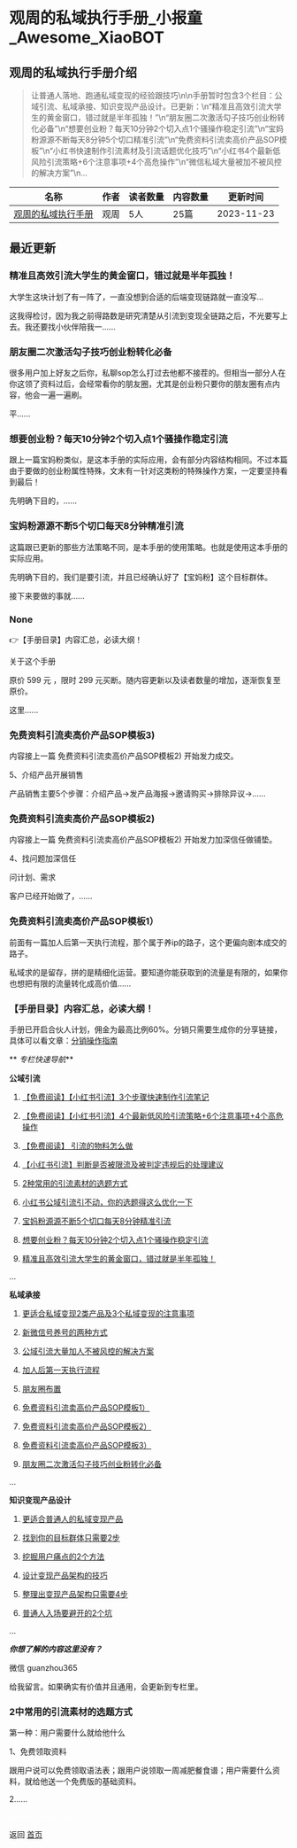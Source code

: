 # 观周的私域执行手册_小报童_Awesome_XiaoBOT

## 观周的私域执行手册介绍
> 让普通人落地、跑通私域变现的经验跟技巧\n\n手册暂时包含3个栏目：公域引流、私域承接、知识变现产品设计。已更新：\n“精准且高效引流大学生的黄金窗口，错过就是半年孤独！”\n“朋友圈二次激活勾子技巧创业粉转化必备”\n“想要创业粉？每天10分钟2个切入点1个骚操作稳定引流”\n“宝妈粉源源不断每天8分钟5个切口精准引流”\n“免费资料引流卖高价产品SOP模板”\n“小红书快速制作引流素材及引流话题优化技巧”\n“小红书4个最新低风险引流策略+6个注意事项+4个高危操作”\n“微信私域大量被加不被风控的解决方案”\n...  
  


|名称|作者|读者数量|内容数量|更新时间|
|---|---|---|---|---|
|[观周的私域执行手册](https://xiaobot.net/p/guanzhiusy?refer=9c3f1c95-a052-465a-9902-f6d75080262a)|观周|5人|25篇|2023-11-23|

## 最近更新
### 精准且高效引流大学生的黄金窗口，错过就是半年孤独！

大学生这块计划了有一阵了，一直没想到合适的后端变现链路就一直没写...

这我得检讨，因为我之前得路数是研究清楚从引流到变现全链路之后，不光要写上去。我还要找小伙伴陪我一......

### 朋友圈二次激活勾子技巧创业粉转化必备

很多用户加上好友之后你，私聊sop怎么打过去他都不接茬的。但相当一部分人在你这领了资料过后，会经常看你的朋友圈，尤其是创业粉只要你的朋友圈有点内容，他会一遍一遍刷。

平......

### 想要创业粉？每天10分钟2个切入点1个骚操作稳定引流

跟上一篇宝妈粉类似，是这本手册的实际应用，会有部分内容结构相同。不过本篇由于要做的创业粉属性特殊，文末有一针对这类粉的特殊操作方案，一定要坚持看到最后！

先明确下目的，......

### 宝妈粉源源不断5个切口每天8分钟精准引流

这篇跟已更新的那些方法策略不同，是本手册的使用策略。也就是使用这本手册的实际应用。

先明确下目的，我们是要引流，并且已经确认好了【宝妈粉】这个目标群体。

接下来要做的事就......

### None

👉【手册目录】内容汇总，必读大纲！

关于这个手册

原价 599 元 ，限时 299 元买断。随内容更新以及读者数量的增加，逐渐恢复至原价。

这里......

### 免费资料引流卖高价产品SOP模板3)

内容接上一篇 免费资料引流卖高价产品SOP模板2) 开始发力成交。

5、介绍产品开展销售

产品销售主要5个步骤：介绍产品→发产品海报→邀请购买→排除异议→......

### 免费资料引流卖高价产品SOP模板2)

内容接上一篇 免费资料引流卖高价产品SOP模板2) 开始发力加深信任做铺垫。

4、找问题加深信任

问计划、需求

客户已经开始做了，......

### 免费资料引流卖高价产品SOP模板1）

前面有一篇加人后第一天执行流程，那个属于养ip的路子，这个更偏向剧本成交的路子。

私域求的是留存，拼的是精细化运营。要知道你能获取到的流量是有限的，如果你也想把有限的流量转化成高价值......

### 【手册目录】内容汇总，必读大纲！

手册已开启合伙人计划，佣金为最高比例60%。分销只需要生成你的分享链接，具体可以看文章：[分销操作指南](https://mp.weixin.qq.com/s/S5mtn5AM42GbqtYg983rmg)

** _专栏快速导航_**

**公域引流**

  1. [【免费阅读】【小红书引流】3个步骤快速制作引流笔记](https://xiaobot.net/post/049e2ad7-84d1-4609-b14d-aa2b1cc910ef)

  2. [【免费阅读】【小红书引流】4个最新低风险引流策略+6个注意事项+4个高危操作](https://xiaobot.net/post/667a9620-f2c6-45d1-bbc5-671335c9eaa5)

  3. [【免费阅读】 引流的物料怎么做](https://xiaobot.net/post/25d9d5bc-f39e-45ee-90e6-49154c5e641a)

  4. [【小红书引流】判断是否被限流及被判定违规后的处理建议](https://xiaobot.net/post/8b87d297-cf27-40e1-b0b0-fa94374bd8a6)

  5. [2种常用的引流素材的选题方式](https://xiaobot.net/post/031b1077-eb0e-4035-82c0-67337f507e66)

  6. [小红书公域引流引不动，你的选题得这么优化一下](https://xiaobot.net/post/41502a1a-1d11-4725-829c-b5fe23b5d4c4)

  7. [宝妈粉源源不断5个切口每天8分钟精准引流](https://xiaobot.net/post/0a170abd-0e98-4fdd-aac5-ff1ec27a757d)

  8. [想要创业粉？每天10分钟2个切入点1个骚操作稳定引流](https://xiaobot.net/post/3a3b5ed4-5a52-46da-a104-9b9c79d5c4c6)

  9. [精准且高效引流大学生的黄金窗口，错过就是半年孤独！](https://xiaobot.net/post/4eb0152f-65a0-4548-80a9-6807194ff450)

...

**私域承接**

  1. [更适合私域变现2类产品及3个私域变现的注意事项](https://xiaobot.net/post/b7d80db7-5dab-42aa-b292-00d2cd467171)

  2. [新微信号养号的两种方式](https://xiaobot.net/post/0bbeb184-4d73-4e23-9e1c-b5c2c804397f)

  3. [公域引流大量加人不被风控的解决方案](https://xiaobot.net/post/ca1a55cf-d9b3-4ca8-bac8-c65a130f08dd)

  4. [加人后第一天执行流程](https://xiaobot.net/post/ace7f9a9-7d20-403e-8aba-c7505569a40c)

  5. [朋友圈布置](https://xiaobot.net/post/366d29b5-2a3d-4c65-bbc0-0a331eddf12d)

  6. [免费资料引流卖高价产品SOP模板1）](https://xiaobot.net/post/6778b5a6-7de4-45b6-a91a-442e3fb0e6cb)

  7. [免费资料引流卖高价产品SOP模板2）](https://xiaobot.net/post/4ba95d14-e288-4b56-8e9a-526fc120edb3)

  8. [免费资料引流卖高价产品SOP模板3）](https://xiaobot.net/post/3015b503-44eb-49a8-92fa-6f1afa0319da)

  9. [朋友圈二次激活勾子技巧创业粉转化必备](https://xiaobot.net/post/25306ba0-2575-481a-b8b1-34d85e346538)

...

**知识变现产品设计**

  1. [更适合普通人的私域变现产品](https://xiaobot.net/post/3d0a0e76-b1e4-4be2-be37-8ff98da01391)

  2. [找到你的目标群体只需要2步](https://xiaobot.net/post/56a9a943-0673-426a-9d0a-d6a0bd8385de)

  3. [挖掘用户痛点的2个方法](https://xiaobot.net/post/b50e6034-2a9c-462b-9da3-9a5e6487706f)

  4. [设计变现产品架构的技巧](https://xiaobot.net/post/eb4156d7-7af6-4611-9792-518f9abed060)

  5. [整理出变现产品架构只需要4步](https://xiaobot.net/post/e6038716-0ac4-4edf-9cdb-efdb63c377d2)

  6. [普通人入场要避开的2个坑](https://xiaobot.net/post/ae48b710-d8a5-4d75-b074-7d262b5c3f46)

...

**_你想了解的内容这里没有？_**

微信 guanzhou365

给我留言。如果确实有价值并且通用，会更新到专栏里。

### 2中常用的引流素材的选题方式

第一种：用户需要什么就给他什么

1、免费领取资料

跟用户说可以免费领取语法表；跟用户说领取一周减肥餐食谱；用户需要什么资料，就给他送一个免费版的基础资料。

2......


<a href="https://github.com/Reno9527/awesome-xiaobot" style="color: white; text-decoration: none;">awesome-xiaobot</a>

返回 [首页](../README.md)
